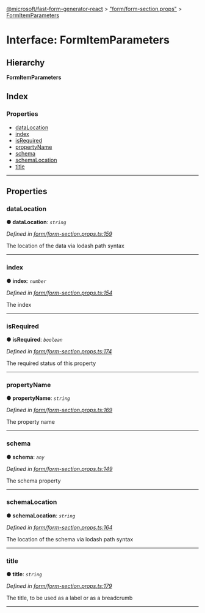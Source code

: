 [@microsoft/fast-form-generator-react](../README.md) > ["form/form-section.props"](../modules/_form_form_section_props_.md) > [FormItemParameters](../interfaces/_form_form_section_props_.formitemparameters.md)

# Interface: FormItemParameters

## Hierarchy

**FormItemParameters**

## Index

### Properties

* [dataLocation](_form_form_section_props_.formitemparameters.md#datalocation)
* [index](_form_form_section_props_.formitemparameters.md#index)
* [isRequired](_form_form_section_props_.formitemparameters.md#isrequired)
* [propertyName](_form_form_section_props_.formitemparameters.md#propertyname)
* [schema](_form_form_section_props_.formitemparameters.md#schema)
* [schemaLocation](_form_form_section_props_.formitemparameters.md#schemalocation)
* [title](_form_form_section_props_.formitemparameters.md#title)

---

## Properties

<a id="datalocation"></a>

###  dataLocation

**● dataLocation**: *`string`*

*Defined in [form/form-section.props.ts:159](https://github.com/Microsoft/fast-dna/blob/164dd3ca/packages/fast-form-generator-react/src/form/form-section.props.ts#L159)*

The location of the data via lodash path syntax

___
<a id="index"></a>

###  index

**● index**: *`number`*

*Defined in [form/form-section.props.ts:154](https://github.com/Microsoft/fast-dna/blob/164dd3ca/packages/fast-form-generator-react/src/form/form-section.props.ts#L154)*

The index

___
<a id="isrequired"></a>

###  isRequired

**● isRequired**: *`boolean`*

*Defined in [form/form-section.props.ts:174](https://github.com/Microsoft/fast-dna/blob/164dd3ca/packages/fast-form-generator-react/src/form/form-section.props.ts#L174)*

The required status of this property

___
<a id="propertyname"></a>

###  propertyName

**● propertyName**: *`string`*

*Defined in [form/form-section.props.ts:169](https://github.com/Microsoft/fast-dna/blob/164dd3ca/packages/fast-form-generator-react/src/form/form-section.props.ts#L169)*

The property name

___
<a id="schema"></a>

###  schema

**● schema**: *`any`*

*Defined in [form/form-section.props.ts:149](https://github.com/Microsoft/fast-dna/blob/164dd3ca/packages/fast-form-generator-react/src/form/form-section.props.ts#L149)*

The schema property

___
<a id="schemalocation"></a>

###  schemaLocation

**● schemaLocation**: *`string`*

*Defined in [form/form-section.props.ts:164](https://github.com/Microsoft/fast-dna/blob/164dd3ca/packages/fast-form-generator-react/src/form/form-section.props.ts#L164)*

The location of the schema via lodash path syntax

___
<a id="title"></a>

###  title

**● title**: *`string`*

*Defined in [form/form-section.props.ts:179](https://github.com/Microsoft/fast-dna/blob/164dd3ca/packages/fast-form-generator-react/src/form/form-section.props.ts#L179)*

The title, to be used as a label or as a breadcrumb

___

